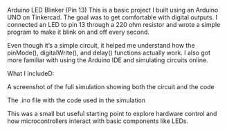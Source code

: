 Arduino LED Blinker (Pin 13)
This is a basic project I built using an Arduino UNO on Tinkercad. The goal was to get comfortable with digital outputs. I connected an LED to pin 13 through a 220 ohm resistor and wrote a simple program to make it blink on and off every second.

Even though it’s a simple circuit, it helped me understand how the pinMode(), digitalWrite(), and delay() functions actually work. I also got more familiar with using the Arduino IDE and simulating circuits online.

What I includeD: 

A screenshot of the full simulation showing both the circuit and the code

The .ino file with the code used in the simulation

This was a small but useful starting point to explore hardware control and how microcontrollers interact with basic components like LEDs.
